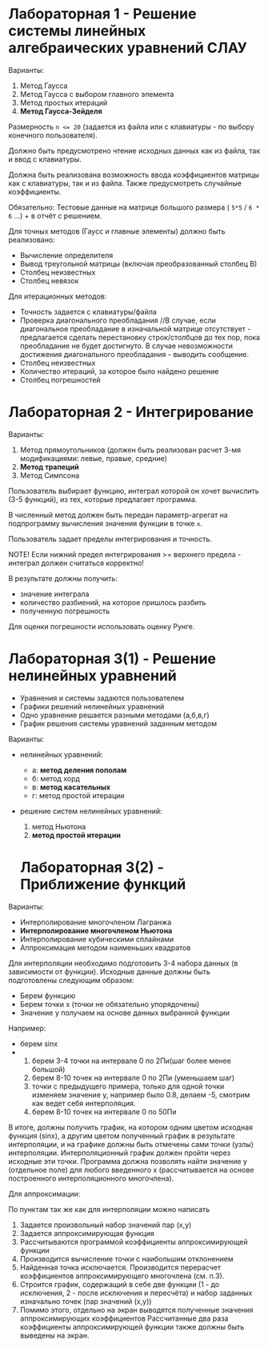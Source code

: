 # Лабораторная 1 - Решение системы линейных алгебраических уравнений СЛАУ #

Варианты:
1. Метод Гаусса
2. Метод Гаусса с выбором главного элемента
3. Метод простых итераций
4. **Метод Гаусса-Зейделя**

Размерность `n <= 20` (задается из файла или с клавиатуры - по выбору конечного пользователя). 

Должно быть предусмотрено чтение исходных данных как из файла, так и ввод с клавиатуры.

Должна быть реализована возможность ввода коэффициентов матрицы как с клавиатуры, так и из файла. Также предусмотреть случайные коэффициенты.

Обязательно: Тестовые данные на матрице большого размера ( `5*5` / `6 * 6` ...) + в отчёт с решением.

Для точных методов (Гаусс и главные элементы) должно быть реализовано:
- Вычисление определителя
- Вывод треугольной  матрицы (включая преобразованный столбец В)
- Столбец неизвестных
- Столбец невязок

Для итерационных методов:
- Точность задается с клавиатуры/файла
- Проверка диагонального преобладания
//В случае, если диагональное преобладание в изначальной матрице отсутствует - предлагается сделать перестановку строк/столбцов до тех пор, пока преобладание не будет достигнуто. В случае невозможности достижения диагонального преобладания - выводить сообщение.
- Столбец неизвестных
- Количество итераций, за которое было найдено решение
- Столбец погрешностей

# Лабораторная 2 - Интегрирование #

Варианты:
1. Метод прямоугольников (должен быть реализован расчет 3-мя модификациями: левые, правые, средние)
2. **Метод трапеций**
3. Метод Симпсона

Пользователь выбирает функцию, интеграл которой он хочет вычислить (3-5 функций), из тех, которые предлагает программа.

В численный метод должен быть передан параметр-агрегат на подпрограмму вычисления значения функции в точке `x`.

Пользователь задает пределы интегрирования и точность. 

NOTE! Если нижний предел интегрирования >= верхнего предела - интеграл должен считаться корректно!

В результате должны получить:
- значение интеграла
- количество разбиений, на которое пришлось разбить
- полученную погрешность 

Для оценки погрешности использовать оценку Рунге.

# Лабораторная 3(1) - Решение нелинейных уравнений #

- Уравнения и системы задаются пользователем
- Графики решений нелинейных уравнений
- Одно уравнение решается разными методами (a,б,в,г)
- График решения системы уравнений заданным методом

Варианты:
- нелинейных уравнений:
  - а: **метод деления пополам**
  - б: метод хорд
  - в: **метод касательных**
  - г: метод простой итерации
- решение систем нелинейных уравнений:
  1. метод Ньютона
  2. **метод простой итерации**

  # Лабораторная 3(2) - Приближение функций #

Варианты:
- Интерполирование многочленом Лагранжа
- **Интерполирование многочленом Ньютона**
- Интерполирование кубическими сплайнами
- Аппроксимация методом наименьших квадратов

Для интерполяции необходимо подготовить 3-4 набора данных (в зависимости от функции). Исходные данные должны быть подготовлены следующим образом:
- Берем функцию
- Берем точки x (точки не обязательно упорядочены)
- Значение y получаем на основе данных выбранной функции

Например:
- берем sinx
- 1. берем 3-4 точки на интервале 0 по 2Пи(шаг более менее большой)
  2. берем 8-10 точек на интервале 0 по 2Пи (уменьшаем шаг)
  3. точки с предыдущего примера, только для одной точки изменяем значение y, например было 0.8, делаем -5, смотрим как ведет себя интерполяция.
  4. берем 8-10 точек на интервале 0 по 50Пи

В итоге, должны получить график, на котором одним цветом исходная функция (sinx), а другим цветом полученный график в результате интерполяции, и на графике должны быть отмечены сами точки (узлы) интерполяции. Интерполяционный график должен пройти через исходные эти точки. Программа должна позволять найти значение y (отдельное поле) для любого введенного x (рассчитывается на основе построенного интерполяционного многочлена).

Для аппроксимации:

По пунктам так же как для интерполяции можно написать

1. Задается произвольный набор значений пар (x,y)
2. Задается аппроксимирующая функция
3. Рассчитываются программой коэффициенты аппроксимирующей функции
4. Производится вычисление точки с наибольшим отклонением 
5. Найденная точка исключается. Производится перерасчет коэффициентов аппроксимирующего многочлена (см. п.3). 
6. Строится график, содержащий в себе две функции (1 - до исключения, 2 - после исключения и пересчёта) и набор заданных изначально точек (пар значений (x,y))
7. Помимо этого, отдельно на экран выводятся полученные значения аппроксимирующих коэффициентов
Рассчитанные два раза коэффициенты аппроксимирующей функции также должны быть выведены на экран.